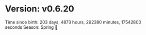 # Version: v0.6.20
Time since birth: 203 days, 4873 hours, 292380 minutes, 17542800 seconds
Season: Spring 🌸
